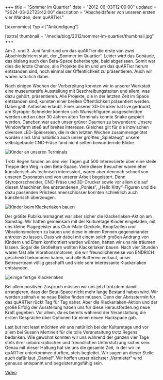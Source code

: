+++
title = "Sommer im Quartier"
date = "2012-06-03T12:00:00"
updated = "2024-03-22T23:42:00"
description = "Abscheidsfeier von unseren ersten vier Wänden, dem quARTier."

[taxonomies]
Typ = ["Ankündigung"]

[extra]
thumbnail = "/media/blog/2012/sommer-im-quartier/thumbnail.jpg"
+++

Am 2. und 3. Juni fand rund um das quARTier die erste von zwei Abschiedsfeiern statt, der „Sommer im Quartier“. Leider
wird das Gebäude, das bislang auch den Beta-Space beherbergte, bald abgerissen. Somit war dies die letzte Chance, alle
Projekte die im und um das quARTier herum entstanden sind, noch einmal der Öffentlichkeit zu präsentieren. Auch wir
waren natürlich dabei.

Nach einigen Wochen der Vorbereitung konnten wir in unserer Werkstatt eine museumsreife Ausstellung mit
Beschreibungstexten und allem, was dazu gehört, präsentieren. Alle Projekte, die in der letzten Zeit im Space entstanden
sind, konnten einer breiten Öffentlichkeit präsentiert werden. Dabei galt: Anfassen erlaubt. Einer unserer 3D-Drucker
hat live gedruckt, am Styropor-Schneider konnten sich Wunschfiguren ausgeschnitten werden und an über 30 Jahren alten
Terminals konnte Snake gespielt werden. Daneben war auch unser grüner Daumen zu bewundern: Unsere Windowfarm stieß auf
breites Interesse. Gleiches gilt für die inzwischen diversen LED-Spielereien, die in den letzten Wochen zusammengelötet
worden sind. Und natürlich auch unser größtes „Spielzeug“, unsere selbstgebaute CNC-Fräse fand nicht selten bewundernde
Blicke.

![Kinder an unseren Terminals](../../../media/blog/2012/sommer-im-quartier/img1.jpg)

Trotz Regen fanden an den vier Tagen gut 500 Interessierte über eine steile Treppe den Weg in den Beta-Space. Viele
dieser Besucher waren eher künstlerisch als technisch interessiert, waren aber dennoch schnell von unseren Exponaten und
von unserer Arbeit begeistert. Denn Styroporschneider, CNC-Fräse und 3D-Drucker sowie vor allem die auf diesen Maschinen
live entstandenen „Ponies“, „Hello Kitty“-Figuren und die dazu passenden Prinzessinnenschlösser konnten schließlich auch
künstlerisch überzeugen.

![Kinder beim Klackerlaken bauen](../../../media/blog/2012/sommer-im-quartier/img2.jpg)

Der größte Publikumsmagnet war aber sicher die Klackerlaken-Aktion am Samstag. Wir hatten gemeinsam mit der Kulturetage
Kinder eingeladen, mit uns kleine Plagegeister aus Club-Mate-Deckeln, Knopfzellen und Vibrationsmotoren zu bauen und
diese in einem Rennen gegeneinander antreten zu lassen. Dass wir dabei mit einem solch großen Andrang von Kindern und
Eltern konfrontiert werden würden, hätten wir uns nie träumen lassen. Sogar die Großeltern wollten Klackerlaken bauen.
Nach vier Stunden waren fast alle Vibrationsmotoren, die wir freundlicherweise von ENDRICH geschenkt bekommen haben, und
alle Batterien verbaut, unser Betreuerteam völlig geschafft und viele sehr interessante Klackerlaken entstanden.

![einige fertige Klackerlaken](../../../media/blog/2012/sommer-im-quartier/img3.jpg)

Bei allem positiven Zuspruch müssen wir uns jetzt trotzdem damit arrangieren, dass der Beta-Space nicht mehr lange
Bestand haben wird. Wir werden zeitnah eine neue Bleibe finden müssen. Denn der Abrisstermin für das quARTier rückt Tag
für Tag näher. Aber die Klackerlaken-Aktion und der große Erfolg der Ausstellung haben uns für diese Herausforderung
neue Kraft gegeben. Vor allem, da es bereits während der Veranstaltung die ersten Gespräche über Optionen für einen
neuen Hackspace gab.

Last but not least möchten wir uns natürlich bei der Kulturetage und vor allem bei Susann Mertineit für die tolle
Veranstaltung trotz Regens bedanken. Wie gewohnt konnten wir uns während der ganzen vier Tage stets ihrer
unbürokratischen und freundlichen Unterstützung sicher sein. Genau mit dieser Haltung hat sie uns die gesamte Zeit, in
der wir im quARTier unterkommen durften, stets begleitet. Wir sagen an dieser Stelle auch dafür laut „Danke!“. Wir
hoffen unser nächster „Vermieter“ wird genauso entspannt und begeisterungsfähig sein.

[Video](https://www.youtube.com/watch?v=CtIyikYPLdU)
